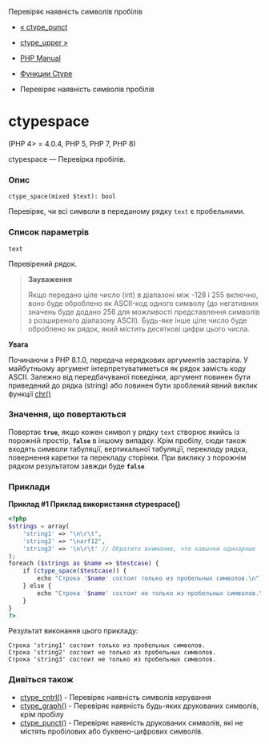 Перевіряє наявність символів пробілів

-   [« ctype\_punct](function.ctype-punct.html)
    
-   [ctype\_upper »](function.ctype-upper.html)
    
-   [PHP Manual](index.html)
    
-   [Функции Ctype](ref.ctype.html)
    
-   Перевіряє наявність символів пробілів
    

# ctypespace

(PHP 4> = 4.0.4, PHP 5, PHP 7, PHP 8)

ctypespace — Перевірка пробілів.

### Опис

```methodsynopsis
ctype_space(mixed $text): bool
```

Перевіряє, чи всі символи в переданому рядку `text` є пробельними.

### Список параметрів

`text`

Перевірений рядок.

> **Зауваження**
> 
> Якщо передано ціле число (int) в діапазоні між -128 і 255 включно, воно буде оброблено як ASCII-код одного символу (до негативних значень буде додано 256 для можливості представлення символів з розширеного діапазону ASCII). Будь-яке інше ціле число буде оброблено як рядок, який містить десяткові цифри цього числа.

**Увага**

Починаючи з PHP 8.1.0, передача нерядкових аргументів застаріла. У майбутньому аргумент інтерпретуватиметься як рядок замість коду ASCII. Залежно від передбачуваної поведінки, аргумент повинен бути приведений до рядка (string) або повинен бути зроблений явний виклик функції [chr()](function.chr.html)

### Значення, що повертаються

Повертає **`true`**, якщо кожен символ у рядку `text` створює якийсь із порожній простір, **`false`** в іншому випадку. Крім пробілу, сюди також входять символи табуляції, вертикальної табуляції, перекладу рядка, повернення каретки та перекладу сторінки. При виклику з порожнім рядком результатом завжди буде **`false`**

### Приклади

**Приклад #1 Приклад використання **ctypespace()****

```php
<?php
$strings = array(
    'string1' => "\n\r\t",
    'string2' => "\narf12",
    'string3' => '\n\r\t' // Обратите внимание, что кавычки одинарные
);
foreach ($strings as $name => $testcase) {
    if (ctype_space($testcase)) {
        echo "Строка '$name' состоит только из пробельных символов.\n";
    } else {
        echo "Строка '$name' состоит не только из пробельных символов.\n";
    }
}
?>
```

Результат виконання цього прикладу:

```
Строка 'string1' состоит только из пробельных символов.
Строка 'string2' состоит не только из пробельных символов.
Строка 'string3' состоит не только из пробельных символов.
```

### Дивіться також

-   [ctype\_cntrl()](function.ctype-cntrl.html) - Перевіряє наявність символів керування
-   [ctype\_graph()](function.ctype-graph.html) - Перевіряє наявність будь-яких друкованих символів, крім пробілу
-   [ctype\_punct()](function.ctype-punct.html) - Перевіряє наявність друкованих символів, які не містять пробілових або буквено-цифрових символів.